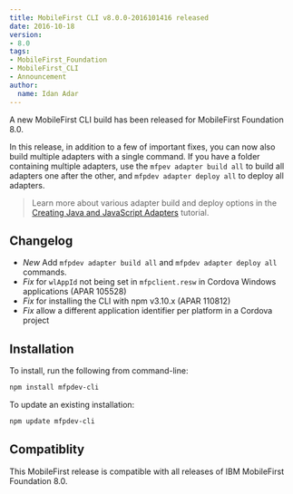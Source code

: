 ```yaml
---
title: MobileFirst CLI v8.0.0-2016101416 released
date: 2016-10-18
version:
- 8.0
tags:
- MobileFirst_Foundation
- MobileFirst_CLI
- Announcement
author:
  name: Idan Adar 
---
```

A new MobileFirst CLI build has been released for MobileFirst Foundation 8.0.  

In this release, in addition to a few of important fixes, you can now also build multiple adapters with a single command. If you have a folder containing multiple adapters, use the `mfpev adapter build all` to build all adapters one after the other, and `mfpdev adapter deploy all` to deploy all adapters.

> Learn more about various adapter build and deploy options in the [Creating Java and JavaScript Adapters]({{site.baseurl}}/tutorials/en/foundation/8.0/adapters/creating-adapters/) tutorial.

## Changelog

* *New* Add `mfpdev adapter build all` and `mfpdev adapter deploy all` commands.
* *Fix* for `wlAppId` not being set in `mfpclient.resw` in Cordova Windows applications (APAR 105528)
* *Fix* for installing the CLI with npm v3.10.x (APAR 110812)
* *Fix* allow a different application identifier per platform in a Cordova project

## Installation
To install, run the following from command-line:

```bash
npm install mfpdev-cli
```

To update an existing installation:

```bash
npm update mfpdev-cli
```

## Compatiblity 
This MobileFirst release is compatible with all releases of IBM MobileFirst Foundation 8.0.
